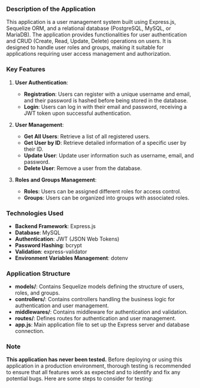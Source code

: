 ### Description of the Application

This application is a user management system built using Express.js, Sequelize ORM, and a relational database (PostgreSQL, MySQL, or MariaDB). The application provides functionalities for user authentication and CRUD (Create, Read, Update, Delete) operations on users. It is designed to handle user roles and groups, making it suitable for applications requiring user access management and authorization.

### Key Features

1. **User Authentication**:
   - **Registration**: Users can register with a unique username and email, and their password is hashed before being stored in the database.
   - **Login**: Users can log in with their email and password, receiving a JWT token upon successful authentication.
   
2. **User Management**:
   - **Get All Users**: Retrieve a list of all registered users.
   - **Get User by ID**: Retrieve detailed information of a specific user by their ID.
   - **Update User**: Update user information such as username, email, and password.
   - **Delete User**: Remove a user from the database.

3. **Roles and Groups Management**:
   - **Roles**: Users can be assigned different roles for access control.
   - **Groups**: Users can be organized into groups with associated roles.

### Technologies Used

- **Backend Framework**: Express.js
- **Database**: MySQL
- **Authentication**: JWT (JSON Web Tokens)
- **Password Hashing**: bcrypt
- **Validation**: express-validator
- **Environment Variables Management**: dotenv

### Application Structure

- **models/**: Contains Sequelize models defining the structure of users, roles, and groups.
- **controllers/**: Contains controllers handling the business logic for authentication and user management.
- **middlewares/**: Contains middleware for authentication and validation.
- **routes/**: Defines routes for authentication and user management.
- **app.js**: Main application file to set up the Express server and database connection.

### Note

**This application has never been tested.** Before deploying or using this application in a production environment, thorough testing is recommended to ensure that all features work as expected and to identify and fix any potential bugs. Here are some steps to consider for testing:
